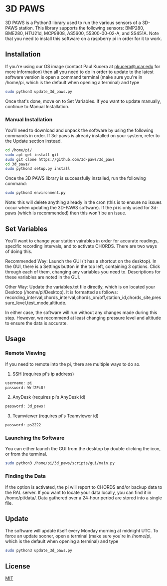 # 3D PAWS

3D PAWS is a Python3 library used to run the various sensors of a 3D-PAWS station. This library supports the following sensors: BMP280, BME280, HTU21d, MCP9808, AS5600, 55300-00-02-A, and SS451A. Note that you need to install this software on a raspberry pi in order for it to work.

## Installation
If you're using our OS image (contact Paul Kucera at pkucera@ucar.edu for more information) then all you need to do in order to update to the latest software version is open a command terminal (make sure you're in /home/pi, which is the default when opening a terminal) and type

```bash
sudo python3 update_3d_paws.py
```

Once that's done, move on to Set Variables. If you want to update manually, continue to Manual Installation. 

### Manual Installation
You'll need to download and unpack the software by using the following commands in order. If 3d-paws is already installed on your system, refer to the Update section instead.

```bash
cd /home/pi/
sudo apt-get install git
sudo git clone https://github.com/3d-paws/3d_paws
cd 3d_paws/
sudo python3 setup.py install
```

Once the 3D PAWS library is successfully installed, run the following command:
```bash
sudo python3 environment.py
```
Note: this will delete anything already in the cron (this is to ensure no issues occur when updating the 3D-PAWS software). If the pi is only used for 3d-paws (which is recommended) then this won't be an issue. 

## Set Variables
You'll want to change your station vairables in order for accurate readings, specific recording intervals, and to activate CHORDS. There are two ways of doing this.

Recommended Way: Launch the GUI (it has a shortcut on the desktop). In the GUI, there is a Settings button in the top left, containing 3 options. Click through each of them, changing any variables you need to. Descriptions for these variables are noted in the GUI.  

Other Way: Update the variables.txt file directly, which is on located your Desktop (/home/pi/Desktop). It is formatted as follows: recording_interval,chords_interval,chords_on/off,station_id,chords_site,pressure_level,test_mode,altitude.

In either case, the software will run without any changes made during this step. However, we recommend at least changing pressure level and altitude to ensure the data is accurate. 

## Usage
### Remote Viewing
If you need to remote into the pi, there are multiple ways to do so.

1. SSH (requires pi's ip address)
```bash
username: pi
password: Wrf2Pi8!
```

2. AnyDesk (requires pi's AnyDesk id)
```bash
password: 3d_paws!
```

3. Teamviewer (requires pi's Teamviewer id)
```bash
password: ps2222
```

### Launching the Software
You can either launch the GUI from the desktop by double clicking the icon, or from the terminal.
```bash
sudo python3 /home/pi/3d_paws/scripts/gui/main.py
```
### Finding the Data
If the option is activated, the pi will report to CHORDS and/or backup data to the RAL server. If you want to locate your data locally, you can find it in /home/pi/data/. Data gathered over a 24-hour period are stored into a single file.

## Update
The software will update itself every Monday morning at midnight UTC. To force an update sooner, open a terminal (make sure you're in /home/pi, which is the default when opening a terminal) and type 

```bash
sudo python3 update_3d_paws.py
```

## License
[MIT](https://choosealicense.com/licenses/mit/)